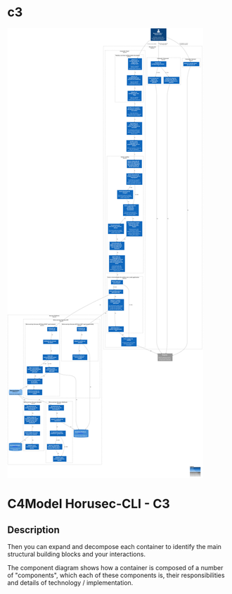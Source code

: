 # c3

![diagram](c3.svg)

# C4Model Horusec-CLI - C3

## Description
Then you can expand and decompose each container to identify the main structural building blocks and your interactions.

The component diagram shows how a container is composed of a number of "components", which each of these components is, their responsibilities and details of technology / implementation.